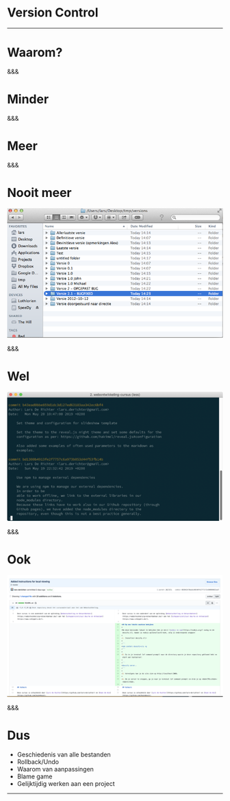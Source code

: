 # Version Control

---

# Waarom?

&&&

<!-- .slide: data-background-image="_images/facepalm.gif" data-background-size="contain" -->

# Minder

&&&

<!-- .slide: data-background-image="_images/euphoria.gif" data-background-size="contain" -->

# Meer

&&&

# Nooit meer

![Spaghetti van versies](_images/versie-spaghetti.png)

&&&

# Wel

![Output van `git log`](_images/git-log.png)

&&&

# Ook

![Diff van een commit op Github](_images/github-diff.png)

&&&

# Dus

- Geschiedenis van alle bestanden <!-- .element: class="fragment" -->
- Rollback/Undo <!-- .element: class="fragment" -->
- Waarom van aanpassingen <!-- .element: class="fragment" -->
- Blame game <!-- .element: class="fragment" -->
- Gelijktijdig werken aan een project <!-- .element: class="fragment" -->

---
